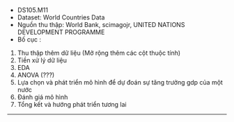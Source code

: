 + DS105.M11
+ Dataset: World Countries Data
+ Nguồn thu thập: World Bank, scimagojr, UNITED NATIONS DEVELOPMENT PROGRAMME
+ Bố cục : 
1) Thu thập thêm dữ liệu (Mở rộng thêm các cột thuộc tính)
2) Tiền xử lý dữ liệu
3) EDA
4) ANOVA (???)
5) Lựa chọn và phát triển mô hình để dự đoán sự tăng trưởng gdp của một nước
6) Đánh giá mô hình
7) Tổng kết và hướng phát triển tương lai

--------------------------------------------------------------

